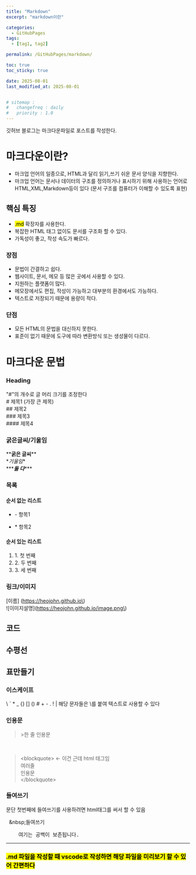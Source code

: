 ```yaml
---
title: "Markdown"
excerpt: "markdown이란"

categories:
  - GitHubPages
tags:
  - [tag1, tag2]

permalink: /GitHubPages/markdown/

toc: true
toc_sticky: true

date: 2025-08-01
last_modified_at: 2025-08-01


# sitemap :
#   changefreq : daily
#   priority : 1.0
---
```


깃허브 블로그는 마크다운파일로 포스트를 작성한다.

# 마크다운이란?
- 마크업 언어의 일종으로, HTML과 달리 읽기,쓰기 쉬운 문서 양식을 지향한다.
- 마크업 언어는 문서나 데이터의 구조를 정의하거나 표시하기 위해 사용하는 언어로 HTML,XML,Markdown등이 있다 (문서 구조를 컴퓨터가 이해할 수 있도록 표현)

## 핵심 특징
- <mark>.md</mark> 확장자를 사용한다.
- 복잡한 HTML 태그 없이도 문서를 구조화 할 수 있다.
- 가독성이 좋고, 작성 속도가 빠르다.

### 장점
- 문법이 간결하고 쉽다.
- 웹사이트, 문서, 메모 등 많은 곳에서 사용할 수 있다.
- 지원하는 플랫폼이 많다.
- 메모장에서도 편집, 작성이 가능하고 대부분의 환경에서도 가능하다.
- 텍스트로 저장되기 때문에 용량이 적다.

### 단점
- 모든 HTML의 문법을 대신하지 못한다.
- 표준이 없기 때문에 도구에 따라 변환방식 또는 생성물이 다르다.

# 마크다운 문법

### Heading  
 "#"의 개수로 글 머리 크기를 조정한다   
\# 제목1 (가장 큰 제목)  
\## 제목2  
\### 제목3  
\#### 제목4  

### 굵은글씨/기울임  
\*\***굵은 글씨**\*\*  
\**기울임*\*  
\*\*\****둘 다***\*\*\*

### 목록  
#### 순서 없는 리스트
- \- 항목1
* \* 항목2

#### 순서 있는 리스트
1. 1\. 첫 번째
2. 2\. 두 번째
3. 3\. 세 번째

### 링크/이미지
\[이름\] \(https://heojohn.github.io\)  
\!\[이미지설명\]\(https://heojohn.github.io/image.png\)  

## 코드

## 수평선

## 표만들기

### 이스케이프  
\\   \`    \*    \_    \{\}    \[\]    \(\)    \#    \+    \-    \.    \!    \|
해당 문자들은 \\를 붙여 텍스트로 사용할 수 있다


### 인용문
>\>한 줄 인용문
<br>
<blockquote>
&lt;blockquote&gt; <- 이건 근데 html 태그임<br>
여러줄<br>
인용문<br>
&lt;/blockquote&gt;
</blockquote>

### 들여쓰기
문단 첫번째에 들여쓰기를 사용하려면 html태그를 써서 할 수 있음  

&nbsp; \&nbsp;들여쓰기

<pre>
    여기는 공백이 보존됩니다.
</pre>

---

### <mark>.md 파일을 작성할 때 vscode로 작성하면 해당 파일을 미리보기 할 수 있어 간편하다</mark>